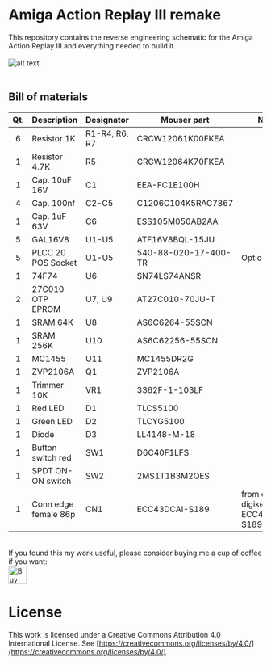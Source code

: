 # Amiga Action Replay III remake

This repository contains the reverse engineering schematic for the Amiga Action Replay III and everything needed to build it.<br>
<br>
![alt text](https://github.com/na103/ar3/blob/main/img/ar3.jpg "AR3")
<br>
<br>

## Bill of materials
| Qt. |    Description     |             Designator          |    Mouser part     |             Note              |
|:---:|--------------------|---------------------------------|--------------------|-------------------------------|
|6    |Resistor 1K         |R1-R4, R6, R7                    |CRCW12061K00FKEA    |                               |
|1    |Resistor 4.7K       |R5                               |CRCW12064K70FKEA    |                               |
|1    |Cap. 10uF 16V       |C1                               |EEA-FC1E100H        |                               |
|4    |Cap. 100nf          |C2-C5                            |C1206C104K5RAC7867  |                               |
|1    |Cap. 1uF 63V        |C6                               |ESS105M050AB2AA     |                               |
|5    |GAL16V8             |U1-U5                            |ATF16V8BQL-15JU     |                               | 
|5    |PLCC 20 POS Socket  |U1-U5                            |540-88-020-17-400-TR| Optional                      |
|1    |74F74               |U6                               |SN74LS74ANSR        |                               |
|2    |27C010 OTP EPROM    |U7, U9                           |AT27C010-70JU-T     |                               |
|1    |SRAM 64K            |U8                               |AS6C6264-55SCN      |                               |
|1    |SRAM 256K           |U10                              |AS6C62256-55SCN     |                               |
|1    |MC1455              |U11                              |MC1455DR2G          |                               |
|1    |ZVP2106A            |Q1                               |ZVP2106A            |                               |
|1    |Trimmer 10K         |VR1                              |3362F-1-103LF       |                               |
|1    |Red LED             |D1                               |TLCS5100            |                               |
|1    |Green LED           |D2                               |TLCYG5100           |                               |
|1    |Diode               |D3                               |LL4148-M-18         |                               |
|1    |Button switch red   |SW1                              |D6C40F1LFS          |                               |
|1    |SPDT ON-ON switch   |SW2                              |2MS1T1B3M2QES       |                               |
|1    |Conn edge female 86p|CN1                              |ECC43DCAI-S189      | from ebay or digikey ECC43DCAI-S189 |


<br>
If you found this my work useful, please consider buying me a cup of coffee if you want:<br>
<a href='https://ko-fi.com/na103' target='_blank'><img height='36' style='border:0px;height:36px;' src='https://storage.ko-fi.com/cdn/cup-border.png' border='0' alt='Buy Me a Coffee at ko-fi.com' /></a>

# License

This work is licensed under a Creative Commons Attribution 4.0 International License. See [https://creativecommons.org/licenses/by/4.0/](https://creativecommons.org/licenses/by/4.0/).

